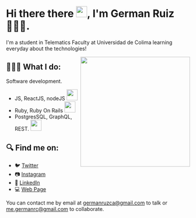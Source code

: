 # Hi there there <img src="https://media.giphy.com/media/hvRJCLFzcasrR4ia7z/giphy.gif" width="30px" height="30px">, I'm German Ruiz 🧑🏻‍💻.

I'm a student in Telematics Faculty at Universidad de Colima learning everyday about the technologies!

<p align="right">
  <img src="https://media2.giphy.com/media/fkZukR450RQ1qnGaq9/giphy.gif" align="right" height="300" />
</p>


## 🧑🏻‍💻 What I do:
Software development.
- JS, ReactJS, nodeJS <img src="https://media0.giphy.com/media/ln7z2eWriiQAllfVcn/giphy.gif" width="30px" height="30px">
- Ruby, Ruby On Rails <img src="https://media3.giphy.com/media/4vzPXQbOxaOr1ZavUt/giphy.gif" width="30px" height="30px">
- PostgresSQL, GraphQL, REST. <img src="https://media0.giphy.com/media/qHzzDO357GwCBpn8uT/giphy.gif" width="30px" height="30px">


## 🔍 Find me on:

- 🐦 [Twitter](https://twitter.com/germanruzca "German's Twitter")
- 📷 [Instagram](https://www.instagram.com/germanruzca/ "German's Instagram")
- 🤝 [LinkedIn](https://www.linkedin.com/in/germanruzca/ "German's LinkedIn")
- 💻 [Web Page](https://www.germanruzca.social/ "German's web page")

You can contact me by email at germanruzca@gmail.com to talk or me.germanrc@gmail.com to collaborate.
